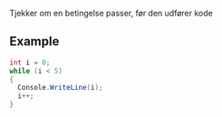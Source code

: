 Tjekker om en betingelse passer, før den udfører kode
## Example

```csharp
int i = 0;
while (i < 5) 
{
  Console.WriteLine(i);
  i++;
}
```